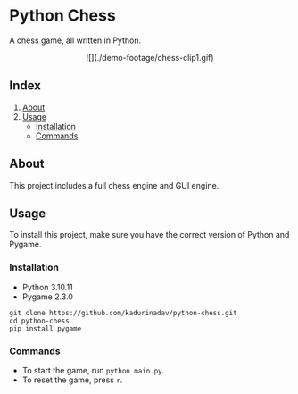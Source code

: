 
# Python Chess
A chess game, all written in Python.
<p align="center">
![](./demo-footage/chess-clip1.gif)
</p>

## Index
1. [About](#about)
2. [Usage](#usage)
    * [Installation](#installation)
    * [Commands](#commands)


<a name="about"></a>
## About
This project includes a full chess engine and GUI engine.

<a name="usage"></a>
## Usage
To install this project, make sure you have the correct version of Python and Pygame.

<a name="installation"></a>
### Installation
- Python 3.10.11
- Pygame 2.3.0
```
git clone https://github.com/kadurinadav/python-chess.git
cd python-chess
pip install pygame
```

<a name="commands"></a>
### Commands
- To start the game, run `python main.py`.
- To reset the game, press `r`.
